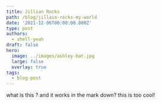 ```yaml
---
title: Jillian Rocks
path: /blog/jillain-rocks-my-world
date: '2021-12-06T00:00:00.000Z'
type: post
authors:
  - shell-yeah
draft: false
hero:
  image: ../images/ashley-bat.jpg
  large: false
  overlay: true
tags:
  - blog-post
---
```

what is this ? and it works in the mark down? this is too cool!
